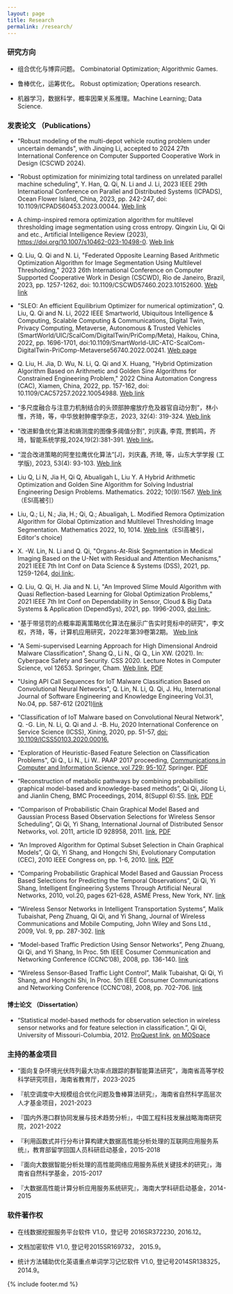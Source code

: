 ```yaml
---
layout: page
title: Research
permalink: /research/
---
```


### 研究方向

- 组合优化与博弈问题。 Combinatorial Optimization; Algorithmic Games.

- 鲁棒优化，运筹优化。 Robust optimization; Operations research.

- 机器学习，数据科学，概率因果关系推理。Machine Learning; Data Science.


### 发表论文 （Publications）

* "Robust modeling of the multi-depot vehicle routing problem under uncertain demands", with Jinqing Li, accepted to 2024 27th International Conference on Computer Supported Cooperative Work in Design (CSCWD 2024).

* "Robust optimization for minimizing total tardiness on unrelated parallel machine scheduling", Y. Han, Q. Qi, N. Li and J. Li,  2023 IEEE 29th International Conference on Parallel and Distributed Systems (ICPADS), Ocean Flower Island, China, 2023, pp. 242-247, doi: 10.1109/ICPADS60453.2023.00044. [Web link](https://ieeexplore.ieee.org/document/10476145)


* A chimp-inspired remora optimization algorithm for multilevel thresholding image segmentation using cross entropy. Qingxin Liu, Qi Qi and etc., Artificial Intelligence Review (2023), https://doi.org/10.1007/s10462-023-10498-0. [Web link](https://link.springer.com/article/10.1007/s10462-023-10498-0)

* Q. Liu, Q. Qi and N. Li, "Federated Opposite Learning Based Arithmetic Optimization Algorithm for Image Segmentation Using Multilevel Thresholding," 2023 26th International Conference on Computer Supported Cooperative Work in Design (CSCWD), Rio de Janeiro, Brazil, 2023, pp. 1257-1262, doi: 10.1109/CSCWD57460.2023.10152600. [Web link](https://ieeexplore.ieee.org/document/10152600)


- "SLEO: An efficient Equilibrium Optimizer for numerical optimization", Q. Liu, Q. Qi and N. Li, 2022 IEEE Smartworld, Ubiquitous Intelligence & Computing, Scalable Computing & Communications, Digital Twin, Privacy Computing, Metaverse, Autonomous & Trusted Vehicles (SmartWorld/UIC/ScalCom/DigitalTwin/PriComp/Meta), Haikou, China, 2022, pp. 1696-1701, doi:10.1109/SmartWorld-UIC-ATC-ScalCom-DigitalTwin-PriComp-Metaverse56740.2022.00241. [Web page](https://ieeexplore.ieee.org/document/10189595)


* Q. Liu, H. Jia, D. Wu, N. Li, Q. Qi and X. Huang, "Hybrid Optimization Algorithm Based on Arithmetic and Golden Sine Algorithms for Constrained Engineering Problem," 2022 China Automation Congress (CAC), Xiamen, China, 2022, pp. 157-162, doi: 10.1109/CAC57257.2022.10054988. [Web link](https://ieeexplore.ieee.org/document/10054988)

* “多尺度融合与注意力机制结合的头颈部肿瘤放疗危及器官自动分割”，林小惟，齐琦，等，中华放射肿瘤学杂志，2023, 32(4): 319-324. [Web link](http://journal12.magtechjournal.com/Jweb_fszlx/CN/10.3760/cma.j.cn113030-20220128-00047)

* "改进䲟鱼优化算法和熵测度的图像多阈值分割", 刘庆鑫, 李霓, 贾鹤鸣，齐琦，智能系统学报,2024,19(2):381-391. [Web link](https://tis.hrbeu.edu.cn/oa/darticle.aspx?type=view&id=202205018)。

* “混合改进策略的阿奎拉鹰优化算法”[J]，刘庆鑫, 齐琦, 等，山东大学学报 (工学版), 2023, 53(4): 93-103. [Web link](http://gxbwk.njournal.sdu.edu.cn/CN/10.6040/j.issn.1672-3961.0.2022.128)

* Liu Q, Li N, Jia H, Qi Q, Abualigah L, Liu Y. A Hybrid Arithmetic Optimization and Golden Sine Algorithm for Solving Industrial Engineering Design Problems. Mathematics. 2022; 10(9):1567. [Web link](https://doi.org/10.3390/math10091567) （ESI高被引）

* Liu, Q.; Li, N.; Jia, H.; Qi, Q.; Abualigah, L. Modified Remora Optimization Algorithm for Global Optimization and Multilevel Thresholding Image Segmentation. Mathematics 2022, 10, 1014. [Web link](https://doi.org/10.3390/math10071014)（ESI高被引，Editor's choice)


* X. -W. Lin, N. Li and Q. Qi, "Organs-At-Risk Segmentation in Medical Imaging Based on the U-Net with Residual and Attention Mechanisms," 2021 IEEE 7th Int Conf on Data Science & Systems (DSS), 2021, pp. 1259-1264, [doi link:](https://doi.org/10.1109/HPCC-DSS-SmartCity-DependSys53884.2021.00192).


* Q. Liu, Q. Qi, H. Jia and N. Li, "An Improved Slime Mould Algorithm with Quasi Reflection-based Learning for Global Optimization Problems," 2021 IEEE 7th Int Conf on Dependability in Sensor, Cloud & Big Data Systems & Application (DependSys), 2021, pp. 1996-2003, [doi link:](https://doi.org/10.1109/HPCC-DSS-SmartCity-DependSys53884.2021.00298).


* "基于带惩罚的点概率距离策略优化算法在展示广告实时竞标中的研究"，李文权，齐琦，等，计算机应用研究，2022年第39卷第2期。 [Web link](https://www.arocmag.com/abs/2021.07.0264)


* "A Semi-supervised Learning Approach for High Dimensional Android Malware Classification", Shang Q., Li N., Qi Q., Lin XW. (2021). In: Cyberpace Safety and Security. CSS 2020. Lecture Notes in Computer Science, vol 12653. Springer, Cham. [Web link](https://link.springer.com/chapter/10.1007/978-3-030-73671-2_3), [PDF](semi-supervised-Learning-High-Dimensional-Classification-2021.pdf)


- "Using API Call Sequences for IoT Malware Classification Based on Convolutional Neural Networks", Q. Lin, N. Li, Q. Qi, J. Hu, International Journal of Software Engineering and Knowledge Engineering Vol.31, No.04, pp. 587-612 (2021)[link](https://www.worldscientific.com/doi/10.1142/S021819402140009X)

- "Classification of IoT Malware based on Convolutional Neural Network", Q. -G. Lin, N. Li, Q. Qi and J. -B. Hu,  2020 International Conference on Service Science (ICSS), Xining, 2020, pp. 51-57, [doi: 10.1109/ICSS50103.2020.00016.](https://doi.org/10.1109/ICSS50103.2020.00016)

-  "Exploration of Heuristic-Based Feature Selection on Classification Problems", Qi Q., Li N., Li W.. PAAP 2017 proceeding, [Communications in Computer and Information Science, vol 729: 95-107](https://link.springer.com/chapter/10.1007/978-981-10-6442-5_9), Springer. [PDF](heuristic-feature-selection-2017.pdf)

-   “Reconstruction of metabolic pathways by combining probabilistic graphical
    model-based and knowledge-based methods”, Qi Qi, Jilong Li, and Jianlin
    Cheng, BMC Proceedings, 2014, 8(Suppl 6):S5.
    [link](http://www.biomedcentral.com/1753-6561/8/S6/S5), [PDF](PGM-based-pathways-reconstruction-2014.pdf)

-   “Comparison of Probabilistic Chain Graphical Model Based and Gaussian
    Process Based Observation Selections for Wireless Sensor Scheduling”, Qi Qi,
    Yi Shang, International Journal of Distributed Sensor Networks, vol. 2011,
    article ID 928958, 2011.
    [link](http://www.hindawi.com/journals/ijdsn/2011/928958/), [PDF](PGM-based-observation-selection_2011.pdf)

-   “An Improved Algorithm for Optimal Subset Selection in Chain Graphical
    Models”, Qi Qi, Yi Shang, and Hongchi Shi, Evolutionary Computation (CEC),
    2010 IEEE Congress on, pp. 1-6, 2010.
    [link](http://ieeexplore.ieee.org/xpl/articleDetails.jsp?arnumber=5586022), [PDF](An_improved_algorithm_for_optimal_subset_selection_in_chain_graphical_models_2010.pdf)

-   “Comparing Probabilistic Graphical Model Based and Gaussian Process Based
    Selections for Predicting the Temporal Observations”, Qi Qi, Yi Shang,
    Intelligent Engineering Systems Through Artificial Neural Networks, 2010,
    vol.20, pages 621-628, ASME Press, New York, NY.
    [link](http://ebooks.asmedigitalcollection.asme.org/content.aspx?bookid=316&sectionid=38783068)

-   “Wireless Sensor Networks in Intelligent Transportation Systems”, Malik
    Tubaishat, Peng Zhuang, Qi Qi, and Yi Shang, Journal of Wireless
    Communications and Mobile Computing, John Wiley and Sons Ltd., 2009, Vol. 9,
    pp. 287-302.
    [link](http://onlinelibrary.wiley.com/doi/10.1002/wcm.616/abstract)

-   “Model-based Traffic Prediction Using Sensor Networks”, Peng Zhuang, Qi Qi,
    and Yi Shang, In Proc. 5th IEEE Cosumer Communication and Networking
    Conference (CCNC’08), 2008, pp. 136-140.
    [link](http://ieeexplore.ieee.org/xpl/articleDetails.jsp?arnumber=4446336)

-   “Wireless Sensor-Based Traffic Light Control”, Malik Tubaishat, Qi Qi, Yi
    Shang, and Hongchi Shi, In Proc. 5th IEEE Consumer Communications and
    Networking Conference (CCNC’08), 2008, pp. 702-706.
    [link](http://ieeexplore.ieee.org/xpl/articleDetails.jsp?arnumber=4446459)

#### 博士论文 （Dissertation）

-   “Statistical model-based methods for observation selection in wireless
    sensor networks and for feature selection in classification.”, Qi Qi,
    University of Missouri-Columbia, 2012. [ProQuest
    link](http://gradworks.umi.com/35/30/3530891.html), [on
    MOSpace](https://mospace.umsystem.edu/xmlui/handle/10355/15111)


### 主持的基金项目

* “面向复杂环境光伏阵列最大功率点跟踪的群智能算法研究”，海南省高等学校科学研究项目，海南省教育厅，2023-2025

- 『航空调度中大规模组合优化问题及鲁棒算法研究』，海南省自然科学高层次人才基金项目，2021-2023

- 『国内外港口群协同发展与技术趋势分析』，中国工程科技发展战略海南研究院，2021-2022

-  『利用函数式并行分布计算构建大数据高性能分析处理的互联网应用服务系统』，教育部留学回国人员科研启动基金，2015-2018

-  『面向大数据智能分析处理的高性能网络应用服务系统关键技术的研究』，海南省自然科学基金，2015-2017

-  『大数据高性能计算分析应用服务系统研究』，海南大学科研启动基金，2014-2015


### 软件著作权

-   在线数据挖掘服务平台软件 V1.0，登记号 2016SR372230, 2016.12。

-   文档加密软件 V1.0, 登记号2015SR169732， 2015.9。

-   统计方法辅助优化英语重点单词学习记忆软件 V1.0, 登记号2014SR138325，2014.9。

<!--
### 专业技术资格

-   副研究员，计算机科学专业，2014.12

-   注册信息安全工程师(CISE)，2017.1
-->

{% include footer.md %}